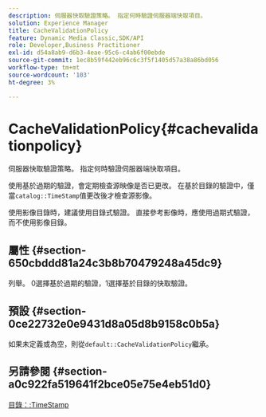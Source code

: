 ```yaml
---
description: 伺服器快取驗證策略。 指定何時驗證伺服器端快取項目。
solution: Experience Manager
title: CacheValidationPolicy
feature: Dynamic Media Classic,SDK/API
role: Developer,Business Practitioner
exl-id: d54a8ab9-d6b3-4eae-95c6-c4ab6f00ebde
source-git-commit: 1ec8b59f442eb96c6c3f5f1405d57a38a86bd056
workflow-type: tm+mt
source-wordcount: '103'
ht-degree: 3%

---
```


# CacheValidationPolicy{#cachevalidationpolicy}

伺服器快取驗證策略。 指定何時驗證伺服器端快取項目。

使用基於過期的驗證，會定期檢查源映像是否已更改。 在基於目錄的驗證中，僅當`catalog::TimeStamp`值更改後才檢查源影像。

使用影像目錄時，建議使用目錄式驗證。 直接參考影像時，應使用過期式驗證，而不使用影像目錄。

## 屬性 {#section-650cbddd81a24c3b8b70479248a45dc9}

列舉。 0選擇基於過期的驗證，1選擇基於目錄的快取驗證。

## 預設 {#section-0ce22732e0e9431d8a05d8b9158c0b5a}

如果未定義或為空，則從`default::CacheValidationPolicy`繼承。

## 另請參閱 {#section-a0c922fa519641f2bce05e75e4eb51d0}

[目錄：:TimeStamp](../../../../../is-api/image-catalog/image-serving-api-ref/c-image-catalog-reference/c-image-svg-data-reference/c-svg-data-reference/r-timestamp-svg.md#reference-59a27b72f4cb4a53a3baba83214c4ded)
